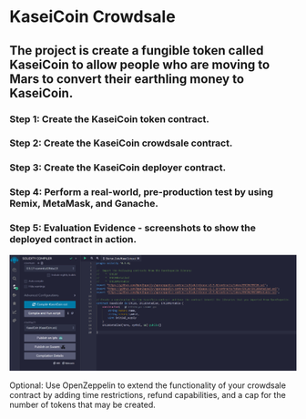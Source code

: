 # KaseiCoin Crowdsale

## The project is create a fungible token called KaseiCoin to allow people who are moving to Mars to convert their earthling money to KaseiCoin.

### Step 1: Create the KaseiCoin token contract.



### Step 2: Create the KaseiCoin crowdsale contract.



### Step 3: Create the KaseiCoin deployer contract.



### Step 4: Perform a real-world, pre-production test by using Remix, MetaMask, and Ganache.




### Step 5: Evaluation Evidence - screenshots to show the deployed contract in action.

![Screenshot 1](1.PNG)





Optional: Use OpenZeppelin to extend the functionality of your crowdsale contract by adding time restrictions, refund capabilities, and a cap for the number of tokens that may be created.
